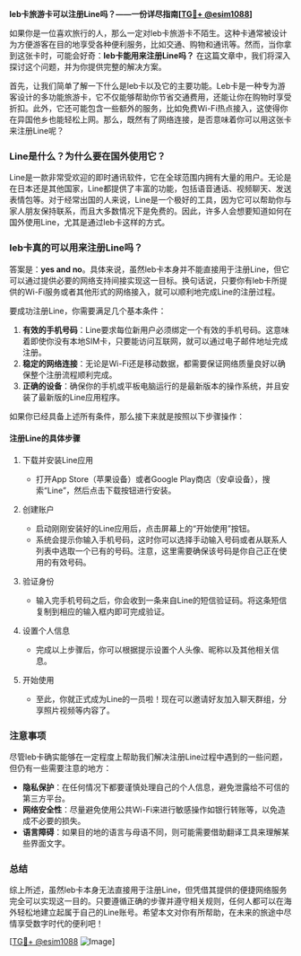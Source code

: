 **leb卡旅游卡可以注册Line吗？——一份详尽指南[[TG💪+ @esim1088](https://t.me/s/esim1088)]**

如果你是一位喜欢旅行的人，那么一定对leb卡旅游卡不陌生。这种卡通常被设计为方便游客在目的地享受各种便利服务，比如交通、购物和通讯等。然而，当你拿到这张卡时，可能会好奇：**leb卡能用来注册Line吗？** 在这篇文章中，我们将深入探讨这个问题，并为你提供完整的解决方案。

首先，让我们简单了解一下什么是leb卡以及它的主要功能。Leb卡是一种专为游客设计的多功能旅游卡，它不仅能够帮助你节省交通费用，还能让你在购物时享受折扣。此外，它还可能包含一些额外的服务，比如免费Wi-Fi热点接入，这使得你在异国他乡也能轻松上网。那么，既然有了网络连接，是否意味着你可以用这张卡来注册Line呢？

### Line是什么？为什么要在国外使用它？

Line是一款非常受欢迎的即时通讯软件，它在全球范围内拥有大量的用户。无论是在日本还是其他国家，Line都提供了丰富的功能，包括语音通话、视频聊天、发送表情包等。对于经常出国的人来说，Line是一个极好的工具，因为它可以帮助你与家人朋友保持联系，而且大多数情况下是免费的。因此，许多人会想要知道如何在国外使用Line，尤其是通过leb卡这样的方式。

### leb卡真的可以用来注册Line吗？

答案是：**yes and no**。具体来说，虽然leb卡本身并不能直接用于注册Line，但它可以通过提供必要的网络支持间接实现这一目标。换句话说，只要你有leb卡所提供的Wi-Fi服务或者其他形式的网络接入，就可以顺利地完成Line的注册过程。

要成功注册Line，你需要满足几个基本条件：
1. **有效的手机号码**：Line要求每位新用户必须绑定一个有效的手机号码。这意味着即使你没有本地SIM卡，只要能访问互联网，就可以通过电子邮件地址完成注册。
2. **稳定的网络连接**：无论是Wi-Fi还是移动数据，都需要保证网络质量良好以确保整个注册流程顺利完成。
3. **正确的设备**：确保你的手机或平板电脑运行的是最新版本的操作系统，并且安装了最新版的Line应用程序。

如果你已经具备上述所有条件，那么接下来就是按照以下步骤操作：

#### 注册Line的具体步骤

1. 下载并安装Line应用
   - 打开App Store（苹果设备）或者Google Play商店（安卓设备），搜索“Line”，然后点击下载按钮进行安装。

2. 创建账户
   - 启动刚刚安装好的Line应用后，点击屏幕上的“开始使用”按钮。
   - 系统会提示你输入手机号码，这时你可以选择手动输入号码或者从联系人列表中选取一个已有的号码。注意，这里需要确保该号码是你自己正在使用的有效号码。

3. 验证身份
   - 输入完手机号码之后，你会收到一条来自Line的短信验证码。将这条短信复制到相应的输入框内即可完成验证。

4. 设置个人信息
   - 完成以上步骤后，你可以根据提示设置个人头像、昵称以及其他相关信息。

5. 开始使用
   - 至此，你就正式成为Line的一员啦！现在可以邀请好友加入聊天群组，分享照片视频等内容了。

### 注意事项

尽管leb卡确实能够在一定程度上帮助我们解决注册Line过程中遇到的一些问题，但仍有一些需要注意的地方：
- **隐私保护**：在任何情况下都要谨慎处理自己的个人信息，避免泄露给不可信的第三方平台。
- **网络安全性**：尽量避免使用公共Wi-Fi来进行敏感操作如银行转账等，以免造成不必要的损失。
- **语言障碍**：如果目的地的语言与母语不同，则可能需要借助翻译工具来理解某些界面文字。

### 总结

综上所述，虽然leb卡本身无法直接用于注册Line，但凭借其提供的便捷网络服务完全可以实现这一目的。只要遵循正确的步骤并遵守相关规则，任何人都可以在海外轻松地建立起属于自己的Line账号。希望本文对你有所帮助，在未来的旅途中尽情享受数字时代的便利吧！

[[TG💪+ @esim1088](https://t.me/s/esim1088) ![Image](https://i.postimg.cc/4NQfJmqS/Snipaste-2025-05-13-00-14-12.png)]